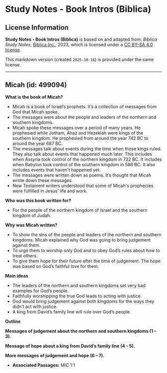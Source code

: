 # Study Notes - Book Intros (Biblica)

## License Information

**Study Notes - Book Intros (Biblica)** is based on and adapted from: _Biblica Study Notes_, [Biblica Inc.](https://www.biblica.com/), 2023, which is licensed under a [CC BY-SA 4.0 license](https://creativecommons.org/licenses/by-sa/4.0/legalcode.en).

This markdown version (created `2025-10-16`) is provided under the same license.



--------------------------------

## Micah (id: 499094)

**What is the book of** **Micah?**

* Micah is a book of Israel’s prophets. It’s a collection of messages from God that Micah spoke.
* The messages were about the people and leaders of the northern and southern kingdoms.
* Micah spoke these messages over a period of many years. He prophesied while Jotham, Ahaz and Hezekiah were kings of the southern kingdom. He prophesied from around the year 742 BC to around the year 687 BC.
* The messages talk about events during the time when those kings ruled. They also talk about events that happened much later. This includes when Assyria took control of the northern kingdom in 722 BC. It includes when Babylon took control of the southern kingdom in 586 BC. It also includes events that haven’t happened yet.
* The messages were written down as poems. It’s thought that Micah wrote down these messages.
* New Testament writers understood that some of Micah's prophecies were fulfilled in Jesus’ life and work.

**Who was this book written for?**

* For the people of the northern kingdom of Israel and the southern kingdom of Judah.

**Why was Micah written?**

* To show the sins of the people and leaders of the northern and southern kingdoms. Micah explained why God was going to bring judgement against them.
* To urge them to worship only God and to obey God’s rules about how to treat others.
* To give them hope for their future after the time of judgement. The hope was based on God’s faithful love for them.

**Main ideas**

* The leaders of the northern and southern kingdoms set very bad examples for God’s people.
* Faithfully worshipping the true God leads to acting with justice.
* God would bring judgement against both kingdoms for the ways they didn’t act with justice.
* A king from David’s family line will rule over God’s people.

**Outline**

**Messages of judgement about the northern and southern kingdoms (1 – 3\).**

**Message of hope about a king from David’s family line (4 – 5\).**

**More messages of judgement and hope (6 ­– 7\).**

* **Associated Passages:** MIC 1:1

